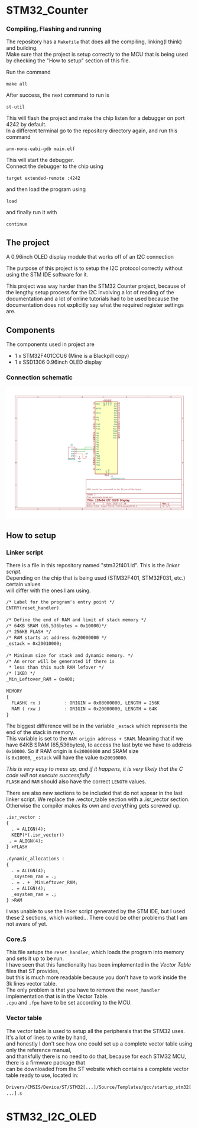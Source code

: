 # STM32_Counter

### Compiling, Flashing and running

The repository has a ``Makefile`` that does all the compiling, linking(I think) and building.  
Make sure that the project is setup correctly to the MCU that is being used by checking the "How to setup" section of this file.  

Run the command 

``make all``  

After success, the next command to run is

``st-util``

This will flash the project and make the chip listen for a debugger on port 4242 by default.  
In a different terminal go to the repository directory again, and run this command

``arm-none-eabi-gdb main.elf``

This will start the debugger.  
Connect the debugger to the chip using

``target extended-remote :4242``

and then load the program using

``load``

and finally run it with

``continue``


## The project

A 0.96inch OLED display module that works off of an I2C connection

The purpose of this project is to setup the I2C protocol correctly without using the
STM IDE software for it.

This project was way harder than the STM32 Counter project, because of the lengthy setup process
for the I2C involving a lot of reading of the documentation and a lot of online tutorials had to be used
because the documentation does not explicitly say what the required register settings are.

## Components

The components used in project are
+ 1 x STM32F401CCU6 (Mine is a Blackpill copy)
+ 1 x SSD1306 0.96inch OLED display

### Connection schematic

![Project schematic!](schematics/schematic_image.png "Schematic")

## How to setup

### Linker script

There is a file in this repository named "stm32f401.ld". This is the *linker script*.  
Depending on the chip that is being used (STM32F401, STM32F031, etc.) certain values  
will differ with the ones I am using.
    
    /* Label for the program's entry point */
    ENTRY(reset_handler)

    /* Define the end of RAM and limit of stack memory */
    /* 64KB SRAM (65,536bytes = 0x10000)*/
    /* 256KB FLASH */
    /* RAM starts at address 0x20000000 */
    _estack = 0x20010000;

    /* Minimum size for stack and dynamic memory. */
    /* An error will be generated if there is
     * less than this much RAM lefover */
    /* (1KB) */
    _Min_Leftover_RAM = 0x400;

    MEMORY
    {
      FLASH( rx )         : ORIGIN = 0x08000000, LENGTH = 256K
      RAM ( rxw )         : ORIGIN = 0x20000000, LENGTH = 64K
    }

The biggest difference will be in the variable ``_estack`` which represents the end of the stack in memory.  
This variable is set to the ``RAM origin address + SRAM``. Meaning that if we have 64KB SRAM (65,536bytes), 
to access the last byte we have to address ``0x10000``. So if RAM origin is ``0x20000000`` and SRAM size  
is ``0x10000``, ``_estack`` will have the value ``0x20010000``.  

*This is very easy to mess up, and if it happens, it is very likely that the C code will not execute successfully*  
``FLASH`` and ``RAM`` should also have the correct ``LENGTH`` values.  


There are also new sections to be included that do not appear in the last linker script.
We replace the .vector_table section with a .isr_vector section. Otherwise the compiler makes its
own and everything gets screwed up.

    .isr_vector :
    {
      . = ALIGN(4);
      KEEP(*(.isr_vector))
     . = ALIGN(4);
    } >FLASH 

    .dynamic_allocations :
    {
      . = ALIGN(4);
      _ssystem_ram = .;
      . = . + _MinLeftover_RAM;
      . = ALIGN(4);
      _esystem_ram = .;
    } >RAM

I was unable to use the linker script generated by the STM IDE, but I used these 2 sections, which worked...
There could be other problems that I am not aware of yet.


### Core.S
This file setups the ``reset_handler``, which loads the program into memory and sets it up to be run.  
I have seen that this functionality has been implemented in the *Vector Table* files that ST provides,  
but this is much more readable because you don't have to work inside the 3k lines vector table.  
The only problem is that you have to remove the ``reset_handler`` implementation that is in the Vector Table.  
``.cpu`` and ``.fpu`` have to be set according to the MCU.  

### Vector table
The vector table is used to setup all the peripherals that the STM32 uses. It's a lot of lines to write by hand,  
and honestly I don't see how one could set up a complete vector table using only the reference manual,  
and thankfully there is no need to do that, because for each STM32 MCU, there is a firmware package that  
can be downloaded from the ST website which contains a complete vector table ready to use, located in:  

``Drivers/CMSIS/Device/ST/STM32[...]/Source/Templates/gcc/startup_stm32[...].s``  
# STM32_I2C_OLED
